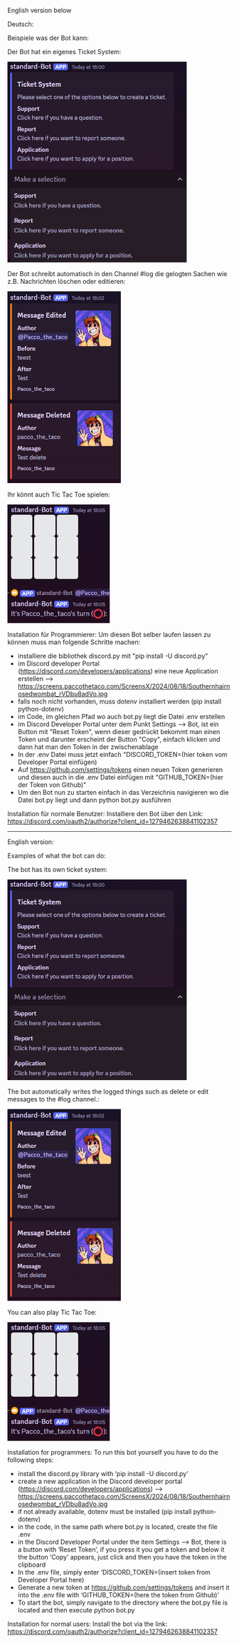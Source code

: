 English version below

Deutsch:

Beispiele was der Bot kann: 

Der Bot hat ein eigenes Ticket System:

![Ticket System](example_pics/tickets.png)

Der Bot schreibt automatisch in den Channel #log die gelogten Sachen wie z.B. Nachrichten löschen oder editieren:

![Nachrichten löschen oder editieren](example_pics/log.png)

Ihr könnt auch Tic Tac Toe spielen:

![Tic Tac Toe](example_pics/tictactoe.png)

Installation für Programmierer: 
Um diesen Bot selber laufen lassen zu können muss man folgende Schritte machen:
- installiere die bibliothek discord.py mit "pip install -U discord.py"
- im Discord developer Portal (https://discord.com/developers/applications) eine neue Application erstellen
--> https://screens.paccothetaco.com/ScreensX/2024/08/18/Southernhairnosedwombat_rVDbu8adVo.jpg
- falls noch nicht vorhanden, muss dotenv installiert werden (pip install python-dotenv)
- im Code, im gleichen Pfad wo auch bot.py liegt die Datei .env erstellen
- im Discord Developer Portal unter dem Punkt Settings --> Bot, ist ein Button mit "Reset Token", wenn dieser gedrückt bekommt man einen Token und darunter erscheint der Button "Copy", einfach klicken und dann hat man den Token in der zwischenablage
- In der .env Datei muss jetzt einfach "DISCORD_TOKEN=(hier token vom Developer Portal einfügen)
- Auf https://github.com/settings/tokens einen neuen Token generieren und diesen auch in die .env Datei einfügen mit "GITHUB_TOKEN=(hier der Token von Github)" 
- Um den Bot nun zu starten einfach in das Verzeichnis navigieren wo die Datei bot.py liegt und dann python bot.py ausführen

Installation für normale Benutzer:
Installiere den Bot über den Link: https://discord.com/oauth2/authorize?client_id=1279462638841102357

---------------------------

English version:

Examples of what the bot can do: 

The bot has its own ticket system:

![ticket system](example_pics/tickets.png)

The bot automatically writes the logged things such as delete or edit messages to the #log channel.:

![delete or edit messages](example_pics/log.png) 

You can also play Tic Tac Toe:

![Tic Tac Toe](example_pics/tictactoe.png)

Installation for programmers: 
To run this bot yourself you have to do the following steps:
- install the discord.py library with ‘pip install -U discord.py’
- create a new application in the Discord developer portal (https://discord.com/developers/applications)
--> https://screens.paccothetaco.com/ScreensX/2024/08/18/Southernhairnosedwombat_rVDbu8adVo.jpg
- if not already available, dotenv must be installed (pip install python-dotenv)
- in the code, in the same path where bot.py is located, create the file .env
- in the Discord Developer Portal under the item Settings --> Bot, there is a button with ‘Reset Token’, if you press it you get a token and below it the button ‘Copy’ appears, just click and then you have the token in the clipboard
- In the .env file, simply enter ‘DISCORD_TOKEN=(insert token from Developer Portal here)
- Generate a new token at https://github.com/settings/tokens and insert it into the .env file with ‘GITHUB_TOKEN=(here the token from Github)’ 
- To start the bot, simply navigate to the directory where the bot.py file is located and then execute python bot.py

Installation for normal users:
Install the bot via the link: https://discord.com/oauth2/authorize?client_id=1279462638841102357
